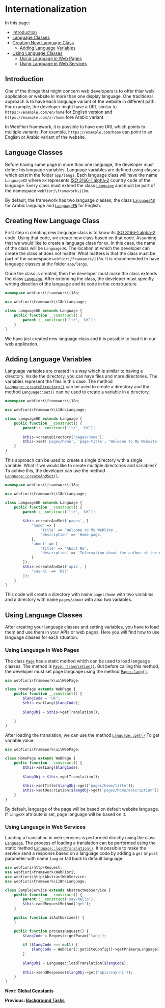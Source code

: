 # Internationalization

<meta name="description" content="Internationalization is the process of preparing your application to be used in more than one language. This simple guide is used to help in understanding how to make your application adapt to many languages.">

In this page:
* [Introduction](#introducstion)
* [Language Classes](#language-classes)
* [Creating New Language Class](#creating-new-language-class)
  * [Adding Language Variables](#adding-language-variables)
* [Using Language Classes](#using-language-classes)
  * [Using Language in Web Pages](#using-language-in-web-pages)
  * [Using Language in Web Services](#using-language-in-web-services)

## Introduction

One of the things that might concern web developers is to offer thier web application or website in more than one display language. One traditional approach is to have each language variant of the website in different path. For example, the developer might have a URL similar to `https://example.com/en/home` for English version and `https://example.com/ar/home` fore Arabic variant. 

In WebFiori framework, it is possible to have one URL which points to multiple variants. For example, `https://example.com/home` can point to an English or Arabic variant of the website. 

## Language Classes

Before having same page in more than one language, the developer must define his language variables. Language variables are defined using classes which exist in the folder `app/langs`. Each language class will have the name `LanguageXX` where `XX` represents [ISO 3166-1 alpha-2](https://en.wikipedia.org/wiki/ISO_3166-1_alpha-2) country code of the language. Every class must extend the class [`Language`](https://webfiori.com/docs/webfiori/framework/i18n/Language) and must be part of the namespace `webfiori\framework\i18n`.

By default, the framework has two language classes, the class [`LanguageAR`](https://webfiori.com/docs/webfiori/framework/i18n/LanguageAR) for Arabic language and [`LanguageEN`](https://webfiori.com/docs/webfiori/framework/i18n/LanguageEN) for English.

## Creating New Language Class

First step in creating new language class is to know its [ISO 3166-1 alpha-2](https://en.wikipedia.org/wiki/ISO_3166-1_alpha-2) code. Using that code, we create new class based on that code. Assuming that we would like to create a language class for `UK`. In this case, the name of the class will be `LanguageUK`. The location at which the developer can create the class at does not matter. What matters is that the class must be part of the namespace `webfiori/framework/i18n`. It is recommended to have language classes at the folder `app/langs`.

Once the class is created, then the developer must make the class extends the class [`Language`](https://webfiori.com/docs/webfiori/framework/i18n/Language). After extending the class, the developer must specifiy writing direction of the language and its code in the constructure.

``` php
namespace webfiori\framework\i18n;

use webfiori\framework\i18n\Language;

class LanguageUK extends Language {
    public function __construct() {
        parent::__construct('ltr', 'UK');
    }
}
```

We have just created new language class and it is possible to load it in our web application. 

## Adding Language Variables

Language variables are created in a way which is similar to having a directory. Inside the directory, you can have files and more directories. The variables represent the files in this case. The method [`Language::createDirectory()`](https://webfiori.com/docs/webfiori/framework/i18n/Language#createDirectory) can be used to create a directory and the method [`Language::set()`](https://webfiori.com/docs/webfiori/framework/i18n/Language#set) can be used to create a variable in a directory.

``` php 
namespace webfiori\framework\i18n;

use webfiori\framework\i18n\Language;

class LanguageUK extends Language {
    public function __construct() {
        parent::__construct('ltr', 'UK');
        
        $this->createDirectory('pages/home');
        $this->set('pages/home', 'page-title', 'Welcome to My Website');
    }
}
```

This approach can be used to create a single directory with a single variable. What if we would like to create multiple directories and variables? To achive this, the developer can use the method [`Language::createAndSet()`](https://webfiori.com/docs/webfiori/framework/i18n/Language#createAndSet).

``` php
namespace webfiori\framework\i18n;

use webfiori\framework\i18n\Language;

class LanguageUK extends Language {
    public function __construct() {
        parent::__construct('ltr', 'UK');
        
        $this->createAndSet('pages', [
            'home' => [
                'title' => 'Welcome to My WebSite',
                'description' => 'Home page.'
            ],
            'about' => [
                'title' => 'About Me',
                'description' => 'Information about the author of the website.'
            ]
        ]);
        $this->createAndSet('apis', [
            'say-hi' => 'Hi!'
        ]);
    }
}
```
This code will create a directory with name `pages/home` with two variables and a directory with name `pages/about` with also two variables.

## Using Language Classes

After creating your language classes and setting variables, you have to load them and use them in your APIs or web pages. Here you will find how to use language classes for each situation.

### Using Language in Web Pages

The class [`Page`](https://webfiori.com/docs/webfiori/framework/Page) has a static method which can be used to load language classes. The method is [`Page::translation()`](https://webfiori.com/docs/webfiori/framework/Page#translation). But before calling this method, the developer must set page language using the method [`Page::lang()`](https://webfiori.com/docs/webfiori/framework/Page#lang). 

``` php
use webfiori\framework\ui\WebPage;

class HomePage extends WebPage {
    public function __construct() {
        $langCode = 'UK';
        $this->setLang($langCode);
        
        $langObj = $this->getTranslation();
        
    }
}
```

After loading the translation, we can use the method  [`Language::get()`](https://webfiori.com/docs/webfiori/framework/i18n/Language#get) To get variable value.

``` php
use webfiori\framework\ui\WebPage;

class HomePage extends WebPage {
    public function __construct() {
        $this->setLang($langCode);
        
        $langObj = $this->getTranslation();
        
        $this->setTitle($langObj->get('pages/home/title'));
        $this->setDescription($langObj->get('pages/home/description'));
    }
}
```

By default, language of the page will be based on default website language. If `lang=XX` attribute is set, page language will be based on it.

### Using Language in Web Services

Loading a translation in web services is performed directly using the class [`Language`](https://webfiori.com/docs/webfiori/framework/i18n/Language). The process of loading a translation can be performed using the static method [`Language::loadTranslation()`](https://webfiori.com/docs/webfiori/framework/i18n/Language#loadTranslation). It is possible to make the service send a response based on a language code by adding a `get` or `post` parameter with name `lang` or fall back to default language.

``` php
use webfiori\http\Request;
use webfiori\framework\WebFiori;
use webfiori\http\AbstractWebService;
use webfiori\framework\i18n\Language;

class SampleService extends AbstractWebService {
    public function __construct() {
        parent::__construct('say-hello');
        $this->addRequestMethod('get');
    }
    
    public function isAuthorized() {
    }

    public function processRequest() {
        $langCode = Request::getParam('lang');
        
        if ($langCode === null) {
            $langCode = WebFiori::getSiteConfig()->getPrimaryLanguage();
        }
        
        $langObj = Language::loadTranslation($langCode);
        
        $this->sendResponse($langObj->get('apis/say-hi'));
    }
}
```

**Next: [Global Constants](learn/global-constants)**

**Previous: [Background Tasks](learn/background-tasks)**
